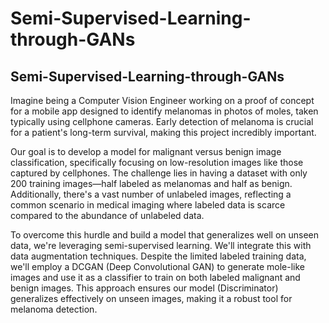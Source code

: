 # Semi-Supervised-Learning-through-GANs
## Semi-Supervised-Learning-through-GANs
Imagine being a Computer Vision Engineer working on a proof of concept for a mobile app designed to identify melanomas in photos of moles, taken typically using cellphone cameras. Early detection of melanoma is crucial for a patient's long-term survival, making this project incredibly important.

Our goal is to develop a model for malignant versus benign image classification, specifically focusing on low-resolution images like those captured by cellphones. The challenge lies in having a dataset with only 200 training images—half labeled as melanomas and half as benign. Additionally, there's a vast number of unlabeled images, reflecting a common scenario in medical imaging where labeled data is scarce compared to the abundance of unlabeled data.

To overcome this hurdle and build a model that generalizes well on unseen data, we're leveraging semi-supervised learning. We'll integrate this with data augmentation techniques. Despite the limited labeled training data, we'll employ a DCGAN (Deep Convolutional GAN) to generate mole-like images and use it as a classifier to train on both labeled malignant and benign images. This approach ensures our model (Discriminator) generalizes effectively on unseen images, making it a robust tool for melanoma detection.
